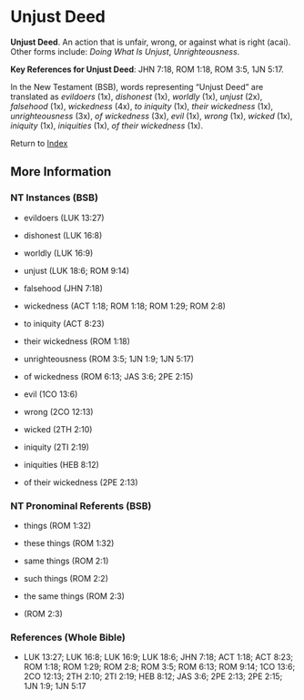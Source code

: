 # Unjust Deed
**Unjust Deed**. 
An action that is unfair, wrong, or against what is right (acai). 
Other forms include: 
*Doing What Is Unjust*, *Unrighteousness*. 


**Key References for Unjust Deed**: 
JHN 7:18, ROM 1:18, ROM 3:5, 1JN 5:17. 




In the New Testament (BSB), words representing “Unjust Deed” are translated as 
*evildoers* (1x), *dishonest* (1x), *worldly* (1x), *unjust* (2x), *falsehood* (1x), *wickedness* (4x), *to iniquity* (1x), *their wickedness* (1x), *unrighteousness* (3x), *of wickedness* (3x), *evil* (1x), *wrong* (1x), *wicked* (1x), *iniquity* (1x), *iniquities* (1x), *of their wickedness* (1x). 


Return to [Index](00-Index.md)

## More Information

### NT Instances (BSB)

* evildoers (LUK 13:27)

* dishonest (LUK 16:8)

* worldly (LUK 16:9)

* unjust (LUK 18:6; ROM 9:14)

* falsehood (JHN 7:18)

* wickedness (ACT 1:18; ROM 1:18; ROM 1:29; ROM 2:8)

* to iniquity (ACT 8:23)

* their wickedness (ROM 1:18)

* unrighteousness (ROM 3:5; 1JN 1:9; 1JN 5:17)

* of wickedness (ROM 6:13; JAS 3:6; 2PE 2:15)

* evil (1CO 13:6)

* wrong (2CO 12:13)

* wicked (2TH 2:10)

* iniquity (2TI 2:19)

* iniquities (HEB 8:12)

* of their wickedness (2PE 2:13)



### NT Pronominal Referents (BSB)

* things (ROM 1:32)

* these things (ROM 1:32)

* same things (ROM 2:1)

* such things (ROM 2:2)

* the same things (ROM 2:3)

*  (ROM 2:3)



### References (Whole Bible)

* LUK 13:27; LUK 16:8; LUK 16:9; LUK 18:6; JHN 7:18; ACT 1:18; ACT 8:23; ROM 1:18; ROM 1:29; ROM 2:8; ROM 3:5; ROM 6:13; ROM 9:14; 1CO 13:6; 2CO 12:13; 2TH 2:10; 2TI 2:19; HEB 8:12; JAS 3:6; 2PE 2:13; 2PE 2:15; 1JN 1:9; 1JN 5:17



